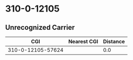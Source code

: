 # 310-0-12105
## Unrecognized Carrier


| CGI | Nearest CGI | Distance |
|-----|-------------|----------|
| 310-0-12105-57624 |  | 0.0 |
